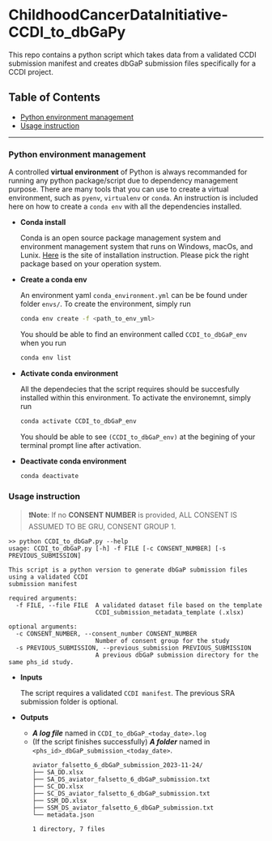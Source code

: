 # ChildhoodCancerDataInitiative-CCDI_to_dbGaPy

This repo contains a python script which takes data from a validated CCDI submission manifest and creates dbGaP submission files specifically for a CCDI project.

## Table of Contents
- [Python environment management](#python-environment-management)
- [Usage instruction](#usage-instruction)

---
### Python environment management
A controlled **virtual environment** of Python is always recommanded for running any python package/script due to dependency management purpose. There are many tools that you can use to create a virtual environment, such as `pyenv`, `virtualenv` or `conda`. An instruction is included here on how to create a `conda env` with all the dependencies installed.

- **Conda install**

    Conda is an open source package management system and environment management system that runs on Windows, macOs, and Lunix. [Here](https://docs.conda.io/projects/miniconda/en/latest/) is the site of installation instruction. Please pick the right package based on your operation system.

- **Create a conda env**

    An environment yaml `conda_environment.yml` can be be found under folder `envs/`. To create the environment, simply run

    ```bash
    conda env create -f <path_to_env_yml>
    ```
    You should be able to find an environment called `CCDI_to_dbGaP_env` when you run 

    ```bash
    conda env list
    ```
- **Activate conda environment**

    All the dependecies that the script requires should be succesfully installed within this environment. To activate the environemnt, simply run

    ```bash
    conda activate CCDI_to_dbGaP_env
    ```

    You should be able to see `(CCDI_to_dbGaP_env)` at the begining of your terminal prompt line after activation.

- **Deactivate conda environment**

    ```bash
    conda deactivate
    ```


### Usage instruction


> **❗Note**: If no **CONSENT NUMBER** is provided, ALL CONSENT IS ASSUMED TO BE GRU, CONSENT GROUP 1.

```
>> python CCDI_to_dbGaP.py --help
usage: CCDI_to_dbGaP.py [-h] -f FILE [-c CONSENT_NUMBER] [-s PREVIOUS_SUBMISSION]

This script is a python version to generate dbGaP submission files using a validated CCDI
submission manifest

required arguments:
  -f FILE, --file FILE  A validated dataset file based on the template
                        CCDI_submission_metadata_template (.xlsx)

optional arguments:
  -c CONSENT_NUMBER, --consent_number CONSENT_NUMBER
                        Number of consent group for the study
  -s PREVIOUS_SUBMISSION, --previous_submission PREVIOUS_SUBMISSION
                        A previous dbGaP submission directory for the same phs_id study.
```

- **Inputs**

    The script requires a validated `CCDI manifest`. The previous SRA submission folder is optional.

- **Outputs**

    - ***A log file*** named in `CCDI_to_dbGaP_<today_date>.log`
    - (If the script finishes successfully) ***A folder*** named in `<phs_id>_dbGaP_submission_<today_date>`. 
        ```
        aviator_falsetto_6_dbGaP_submission_2023-11-24/
        ├── SA_DD.xlsx
        ├── SA_DS_aviator_falsetto_6_dbGaP_submission.txt
        ├── SC_DD.xlsx
        ├── SC_DS_aviator_falsetto_6_dbGaP_submission.txt
        ├── SSM_DD.xlsx
        ├── SSM_DS_aviator_falsetto_6_dbGaP_submission.txt
        └── metadata.json
        
        1 directory, 7 files
        ```
